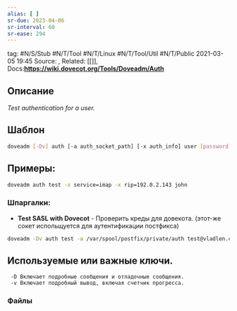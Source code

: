 ```yaml
---
alias: [ ]
sr-due: 2023-04-06
sr-interval: 60
sr-ease: 294
---
```

tag: #N/S/Stub #N/T/Tool #N/T/Linux #N/T/Tool/Util #N/T/Public 
2021-03-05 19:45
Source: ,
Related: [[]],
Docs:**https://wiki.dovecot.org/Tools/Doveadm/Auth**

## Описание
_Test authentication for a user._

## Шаблон
```bash
doveadm [-Dv] auth [-a auth_socket_path] [-x auth_info] user [password]
```
## Примеры: 
```bash
doveadm auth test -x service=imap -x rip=192.0.2.143 john
```
### Шпаргалки:
- **Test SASL with Dovecot** - Проверить креды для довекота. (этот-же сокет испольщуется для аутентификации постфикса)
```bash
doveadm -Dv auth test -a /var/spool/postfix/private/auth test@vladlen.ch qwerty123
```

## Используемые или важные ключи.
	 -D Включает подробные сообщения и отладочные сообщения.
	 -v Включает подробный вывод, включая счетчик прогресса.
### Файлы

